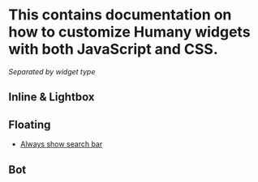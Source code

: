 # This contains documentation on how to customize Humany widgets with both JavaScript and CSS.

_Separated by widget type_
## Inline & Lightbox 

## Floating
- [Always show search bar](https://github.com/Humany/humany-docs/blob/master/widgets/floating/css/always-show-search.md)

## Bot
